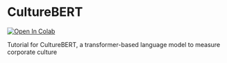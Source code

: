 # CultureBERT
[![Open In Colab](https://colab.research.google.com/assets/colab-badge.svg)](https://colab.research.google.com/github/https://github.com/Stefan-Pasch/CultureBERT/blob/main/Tutorial_CultureBERT.ipynb)

Tutorial for CultureBERT, a transformer-based language model to measure corporate culture
